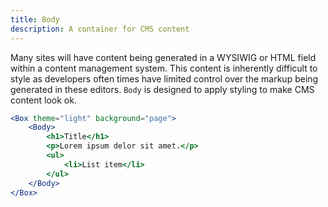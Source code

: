 ```yaml
---
title: Body
description: A container for CMS content
---
```


Many sites will have content being generated in a WYSIWIG or HTML field within a content management system. This content is inherently difficult to style as developers often times have limited control over the markup being generated in these editors. `Body` is designed to apply styling to make CMS content look ok.

```jsx live
<Box theme="light" background="page">
	<Body>
		<h1>Title</h1>
		<p>Lorem ipsum delor sit amet.</p>
		<ul>
			<li>List item</li>
		</ul>
	</Body>
</Box>
```
